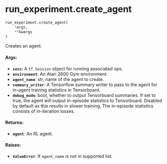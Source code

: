 <div itemscope itemtype="http://developers.google.com/ReferenceObject">
<meta itemprop="name" content="run_experiment.create_agent" />
<meta itemprop="path" content="Stable" />
</div>

# run_experiment.create_agent

```python
run_experiment.create_agent(
    *args,
    **kwargs
)
```

Creates an agent.

#### Args:

*   <b>`sess`</b>: A `tf.Session` object for running associated ops.
*   <b>`environment`</b>: An Atari 2600 Gym environment.
*   <b>`agent_name`</b>: str, name of the agent to create.
*   <b>`summary_writer`</b>: A Tensorflow summary writer to pass to the agent
    for in-agent training statistics in Tensorboard.
*   <b>`debug_mode`</b>: bool, whether to output Tensorboard summaries. If set
    to true, the agent will output in-episode statistics to Tensorboard.
    Disabled by default as this results in slower training. The in-episode
    statistics consists of in-iteration losses.

#### Returns:

*   <b>`agent`</b>: An RL agent.

#### Raises:

*   <b>`ValueError`</b>: If `agent_name` is not in supported list.
